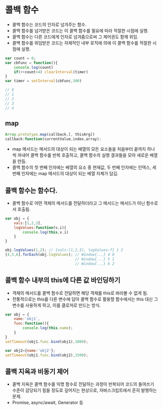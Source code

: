 # 콜백 함수
- 콜백 함수는 코드의 인자로 넘겨주는 함수.
- 콜백 함수를 넘거받은 코드는 이 콜백 함수를 필요에 따라 적절한 시점에 실행.
- 콜백 함수는 다른 코드에게 인자로 넘겨줌으로써 그 제어권도 함께 위임.
- 콜백 함수를 위임받은 코드는 자체적인 내부 로직에 의애 이 콜백 함수를 적절한 시점에 실행.

``` js
var count = 0;
var cbFunc = function(){
    console.log(count)
    if(++count>4) clearInterval(timer)
}
var timer = setInterval(cbFunc,300)

// 0
// 1
// 2
// 3
// 4
```

## map
```js
Array.prototype.map(callback,[, thisArg])
callback:function(currentValue,index,array);
```
- map 메서드는 메서드의 대상이 되는 배열의 모든 요소들을 처음부터 끝까지 하나씩 꺼내어 콜백 함수를 반복 호출하고, 콜백 함수의 실행 결과들을 모아 새로운 배열을 만듬.
- 콜백 함수의 첫 번째 인자에는 배열의 요소 중 현재값, 두 번째 인자에는 인덱스, 세 번째 인자에는 map 메서드의 대상이 되는 배열 자체가 담김.

## 콜백 함수는 함수다.
- 콜백 함수로 어떤 객체의 메서드를 전달하더라고 그 메서드는 메서드가 아닌 함수로서 호출됨.

```js
var obj = {
    vals:[1,2,3],
    logValues:function(v,i){
        console.log(this,v,i)
    }
}

obj.logValues(1,2); // {vals:[1,2,3], logValues:f} 1 2
[4,5,6].forEach(obj.logValues); // Window{...} 4 0
                                // Window{...} 5 1
                                // Window{...} 6 2
```

## 콜백 함수 내부의 this에 다른 값 바인딩하기
- 객체의 메서드를 콜백 함수로 전달하면 해당 객체를 this로 바라볼 수 없게 됨.
- 전통적으로는 this를 다른 변수에 담아 콜백 함수로 활용할 함수에서는 this 대신 그 변수를 사용하게 하고, 이를 클로저로 만드는 방식.

```js
var obj = {
    name:'obj1',
    func:function(){
        console.log(this.name);
    }
}
setTimeout(obj1.func.bind(obj1),1000);

var obj2={name:'obj2'};
setTimeout(obj1.func.bind(obj2),1500);
```

## 콜백 지옥과 비동기 제어
- 콜백 지옥은 콜백 함수를 익명 함수로 전달하는 과정이 반복되어 코드의 들여쓰기 수준이 감당되기 힘들 정도로 깊어지는 현상으로, 자바스크립트에서 흔히 발행하는 문제.
- Promise, async/await, Generator 등